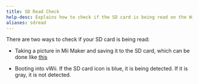 ```yaml
---
title: SD Read Check
help-desc: Explains how to check if the SD card is being read on the Wii U
aliases: sdread
---
```


There are two ways to check if your SD card is being read:

- Taking a picture in Mii Maker and saving it to the SD card, which can be done like [this](https://en-americas-support.nintendo.com/app/answers/detail/a_id/1722/~/how-to-save-a-mii-as-a-photo)

- Booting into vWii. If the SD card icon is blue, it is being detected. If it is gray, it is not detected.
